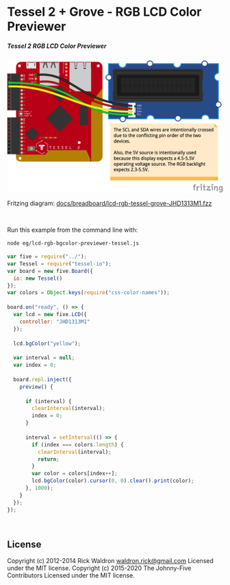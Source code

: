 <!--remove-start-->

# Tessel 2 + Grove - RGB LCD Color Previewer

<!--remove-end-->






##### Tessel 2 RGB LCD Color Previewer



![docs/breadboard/lcd-rgb-tessel-grove-JHD1313M1.png](breadboard/lcd-rgb-tessel-grove-JHD1313M1.png)<br>

Fritzing diagram: [docs/breadboard/lcd-rgb-tessel-grove-JHD1313M1.fzz](breadboard/lcd-rgb-tessel-grove-JHD1313M1.fzz)

&nbsp;




Run this example from the command line with:
```bash
node eg/lcd-rgb-bgcolor-previewer-tessel.js
```


```javascript
var five = require("../");
var Tessel = require("tessel-io");
var board = new five.Board({
  io: new Tessel()
});
var colors = Object.keys(require("css-color-names"));

board.on("ready", () => {
  var lcd = new five.LCD({
    controller: "JHD1313M1"
  });

  lcd.bgColor("yellow");

  var interval = null;
  var index = 0;

  board.repl.inject({
    preview() {

      if (interval) {
        clearInterval(interval);
        index = 0;
      }

      interval = setInterval(() => {
        if (index === colors.length) {
          clearInterval(interval);
          return;
        }
        var color = colors[index++];
        lcd.bgColor(color).cursor(0, 0).clear().print(color);
      }, 1000);
    }
  });
});

```








&nbsp;

<!--remove-start-->

## License
Copyright (c) 2012-2014 Rick Waldron <waldron.rick@gmail.com>
Licensed under the MIT license.
Copyright (c) 2015-2020 The Johnny-Five Contributors
Licensed under the MIT license.

<!--remove-end-->
